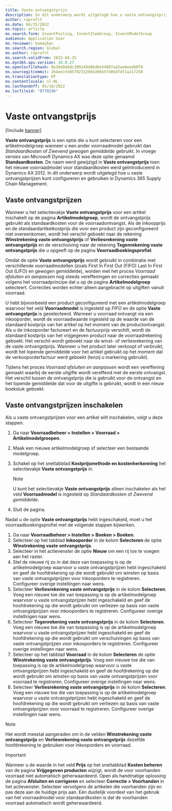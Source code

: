 ```yaml
---
title: Vaste ontvangstprijs
description: In dit onderwerp wordt uitgelegd hoe u vaste ontvangstprijzen kunt configureren en gebruiken in Microsoft Dynamics 365 Supply Chain Management.
author: raprofit
ms.date: 04/25/2022
ms.topic: article
ms.search.form: InventPosting, InventItemGroup, InventModelGroup
audience: Application User
ms.reviewer: kamaybac
ms.search.region: Global
ms.author: raprofit
ms.search.validFrom: 2022-04-25
ms.dyn365.ops.version: 10.0.27
ms.openlocfilehash: 8e26d84ddc309249d8bd6e54987ad3ae8eed68f0
ms.sourcegitcommit: 2b4ee1fe05792332904396b5f495d74f2a217250
ms.translationtype: HT
ms.contentlocale: nl-NL
ms.lasthandoff: 05/18/2022
ms.locfileid: "8770296"
---
```

# <a name="fixed-receipt-price"></a>Vaste ontvangstprijs

[!include [banner](../includes/banner.md)]

**Vaste ontvangstprijs** is een optie die u kunt selecteren voor een artikelmodelgroep wanneer u een ander voorraadmodel gebruikt dan *Standaardkosten* of *Zwevend gewogen gemiddelde* gebruikt. In vroege versies van Microsoft Dynamics AX was deze optie genaamd **Standaardkosten**. De naam werd gewijzigd in **Vaste ontvangstprijs** toen het nieuwe voorraadmodel voor standaardkosten werd geïntroduceerd in Dynamics AX 2012. In dit onderwerp wordt uitgelegd hoe u vaste ontvangstprijzen kunt configureren en gebruiken in Dynamics 365 Supply Chain Management.

## <a name="about-fixed-receipt-prices"></a>Vaste ontvangstprijzen

Wanneer u het selectievakje **Vaste ontvangstprijs** voor een artikel inschakelt op de pagina **Artikelmodelgroep**, wordt de ontvangstprijs gebruikt als standaardkosten voor de voorraadontvangst. Als de inkoopprijs en de standaardartikelkostprijs die voor een product zijn geconfigureerd niet overeenkomen, wordt het verschil geboekt naar de rekening **Winstrekening vaste ontvangstprijs** of **Verliesrekening vaste ontvangstprijs** en de verschuiving naar de rekening **Tegenrekening vaste ontvangstprijs** die u opgeeft op de pagina **Voorraadboekingsprofiel**.

Omdat de optie **Vaste ontvangstprijs** wordt gebruikt in combinatie met verschillende voorraadmodellen (zoals First In First Out (FIFO) Last In First Out (LIFO) en gewogen gemiddelde), worden met het proces *Voorraad afsluiten en aanpassen* nog steeds vereffeningen en correcties gemaakt volgens het voorraadprincipe dat u op de pagina **Artikelmodelgroep** selecteert. Correcties worden echter alleen aangebracht op uitgiften vanuit voorraad.

U hebt bijvoorbeeld een product geconfigureerd met een artikelmodelgroep waarvoor het veld **Voorraadmodel** is ingesteld op *FIFO* en de optie **Vaste ontvangstprijs** is geselecteerd. Wanneer u voorraad ontvangt via een inkooporder, wordt de voorraadwaarde ingesteld op de waarde van de standaard kostprijs van het artikel op het moment van de productontvangst. Als u de inkooporder factureert en de factuurprijs verschilt, wordt de standaard kostprijs van het vrijgegeven product naar de voorraadrekening geboekt. Het verschil wordt geboekt naar de winst- of verliesrekening van de vaste ontvangstprijs. Wanneer u het product later verkoopt of verbruikt, wordt het lopende gemiddelde voor het artikel gebruikt op het moment dat de verkooporderfactuur werd geboekt (tenzij u markering gebruikt).

Tijdens het proces *Voorraad afsluiten en aanpassen* wordt een vereffening gemaakt waarbij de eerste uitgifte wordt vereffend met de eerste ontvangst. Het verschil tussen de ontvangstprijs die is gebruikt voor de ontvangst en het lopende gemiddelde dat voor de uitgifte is gebruikt, wordt in een nieuw boekstuk geboekt.

## <a name="enable-fixed-receipt-prices"></a>Vaste ontvangstprijzen inschakelen

Als u vaste ontvangstprijzen voor een artikel wilt inschakelen, volgt u deze stappen.

1. Ga naar **Voorraadbeheer \> Instellen \> Voorraad \> Artikelmodelgroepen**.
2. Maak een nieuwe artikelmodelgroep of selecteer een bestaande modelgroep.
3. Schakel op het sneltabblad **Kostprijsmethode en kostenherkenning** het selectievakje **Vaste ontvangstprijs** in.

    > [!NOTE]
    > U kunt het selectievakje **Vaste ontvangstprijs** alleen inschakelen als het veld **Voorraadmodel** is ingesteld op *Standaardkosten* of *Zwevend gemiddelde*.

4. Sluit de pagina.

Nadat u de optie **Vaste ontvangstprijs** hebt ingeschakeld, moet u het voorraadboekingsprofiel met de volgende stappen bijwerken.

1. Ga naar **Voorraadbeheer \> Instellen \> Boeken \> Boeken**.
1. Selecteer op het tabblad **Inkooporder** in de kolom **Selecteren** de optie **Winstrekening vaste ontvangstprijs**.
1. Selecteer in het actievenster de optie **Nieuw** om een rij toe te voegen aan het raster.
1. Stel de nieuwe rij zo in dat deze van toepassing is op de artikelmodelgroep waarvoor u vaste ontvangstprijzen hebt ingeschakeld en geef de hoofdrekening op die wordt gebruikt om winsten op basis van vaste ontvangstprijzen voor inkooporders te registreren. Configureer overige instellingen naar wens.
1. Selecteer **Verliesrekening vaste ontvangstprijs** in de kolom **Selecteren**. Voeg een nieuwe toe die van toepassing is op de artikelmodelgroep waarvoor u vaste ontvangstprijzen hebt ingeschakeld en geef de hoofdrekening op die wordt gebruikt om verliezen op basis van vaste ontvangstprijzen voor inkooporders te registreren. Configureer overige instellingen naar wens.
1. Selecteer **Tegenrekening vaste ontvangstprijs** in de kolom **Selecteren**. Voeg een nieuwe toe die van toepassing is op de artikelmodelgroep waarvoor u vaste ontvangstprijzen hebt ingeschakeld en geef de hoofdrekening op die wordt gebruikt om verschuivingen op basis van vaste ontvangstprijzen voor inkooporders te registreren. Configureer overige instellingen naar wens.
1. Selecteer op het tabblad **Voorraad** in de kolom **Selecteren** de optie **Winstrekening vaste ontvangstprijs**. Voeg een nieuwe toe die van toepassing is op de artikelmodelgroep waarvoor u vaste ontvangstprijzen hebt ingeschakeld en geef de hoofdrekening op die wordt gebruikt om winsten op basis van vaste ontvangstprijzen voor voorraad te registreren. Configureer overige instellingen naar wens.
1. Selecteer **Verliesrekening vaste ontvangstprijs** in de kolom **Selecteren**. Voeg een nieuwe toe die van toepassing is op de artikelmodelgroep waarvoor u vaste ontvangstprijzen hebt ingeschakeld en geef de hoofdrekening op die wordt gebruikt om verliezen op basis van vaste ontvangstprijzen voor voorraad te registreren. Configureer overige instellingen naar wens.

> [!NOTE]
> Het wordt meestal aangeraden om in de velden **Winstrekening vaste ontvangstprijs** en **Verliesrekening vaste ontvangstprijs** dezelfde hoofdrekening te gebruiken voor inkooporders en voorraad.

> [!IMPORTANT]
> Wanneer u de waarde in het veld **Prijs** op het sneltabblad **Kosten beheren** van de pagina **Vrijgegeven producten** wijzigt, wordt de voor voorhanden voorraad niet automatisch geherwaardeerd. Open als handmatige oplossing de pagina **Afsluiten en corrigeren** en selecteer **Correctie \> Voorhanden** in het actievenster. Selecteer vervolgens de artikelen die voorhanden zijn en pas deze aan de huidige prijs aan. Eén duidelijk voordeel van het gebruik van het voorraadmodel voor standaardkosten is dat de voorhanden voorraad automatisch wordt geherwaardeerd.
